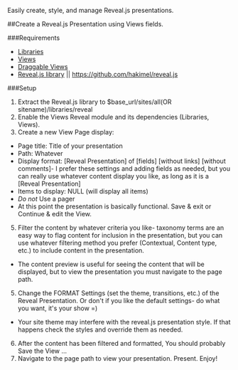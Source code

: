 Easily create, style, and manage Reveal.js presentations.

##Create a Reveal.js Presentation using Views fields.

###Requirements
- [Libraries](https://www.drupal.org/project/libraries)
- [Views](https://www.drupal.org/project/views)
- [Draggable Views](https://www.drupal.org/project/draggableviews)
- [Reveal.js library](https://github.com/ablank/reveal.js) || https://github.com/hakimel/reveal.js

###Setup
1. Extract the Reveal.js library to $base_url/sites/all(OR sitename)/libraries/reveal
2. Enable the Views Reveal module and its dependencies (Libraries, Views).
3. Create a new View Page display:
- Page title: Title of your presentation
- Path: Whatever
- Display format: [Reveal Presentation] of [fields] [without links] [without comments]- 
I prefer these settings and adding fields as needed, but you can really use 
whatever content display you like, as long as it is a [Reveal Presentation]
- Items to display: NULL (will display all items)
- *Do not* Use a pager
- At this point the presentation is basically functional.
Save & exit or Continue & edit the View.
5. Filter the content by whatever criteria you like- taxonomy terms are an easy
way to flag content for inclusion in the presentation, but you can use whatever
filtering method you prefer (Contextual, Content type, etc.) to include content
in the presentation.
- The content preview is useful for seeing the content that will be displayed,
but to view the presentation you must navigate to the page path.
5. Change the FORMAT Settings (set the theme, transitions, etc.) of the Reveal
Presentation. Or don't if you like the default settings- do what you want, it's
your show =)
- Your site theme may interfere with the reveal.js presentation style. If that
happens check the <body> styles and override them as needed.
6. After the content has been filtered and formatted, You should probably Save
the View ...
7. Navigate to the page path to view your presentation. Present. Enjoy!
